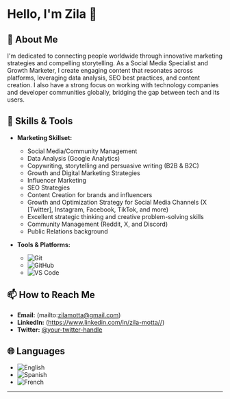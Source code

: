 # Hello, I'm Zila 👋

## 🌟 About Me

I'm dedicated to connecting people worldwide through innovative marketing strategies and compelling storytelling. As a Social Media Specialist and Growth Marketer, I create engaging content that resonates across platforms, leveraging data analysis, SEO best practices, and content creation. I also have a strong focus on working with technology companies and developer communities globally, bridging the gap between tech and its users.

## 🔧 Skills & Tools

- **Marketing Skillset:**
  
  - Social Media/Community Management 
  - Data Analysis (Google Analytics)
  - Copywriting, storytelling and persuasive writing (B2B & B2C)
  - Growth and Digital Marketing Strategies 
  - Influencer Marketing 
  - SEO Strategies 
  - Content Creation for brands and influencers 
  - Growth and Optimization Strategy for Social Media Channels (X [Twitter], Instagram, Facebook, TikTok, and more) 
  - Excellent strategic thinking and creative problem-solving skills
  - Community Management (Reddit, X, and Discord)
  - Public Relations background 

- **Tools & Platforms:**
  - ![Git](https://img.shields.io/badge/-Git-F05032?logo=git&logoColor=white&style=flat)
  - ![GitHub](https://img.shields.io/badge/-GitHub-181717?logo=github&logoColor=white&style=flat)
  - ![VS Code](https://img.shields.io/badge/-VS%20Code-007ACC?logo=visualstudiocode&logoColor=white&style=flat)

## 📫 How to Reach Me

- **Email:** (mailto:zilamotta@gmail.com)
- **LinkedIn:** (https://www.linkedin.com/in/zila-motta//)
- **Twitter:** [@your-twitter-handle](https://x.com/zilamotta)

## 🌐 Languages

- ![English](https://img.shields.io/badge/-English-blue?style=flat&logo=appveyor)
- ![Spanish](https://img.shields.io/badge/-Spanish-red?style=flat&logo=appveyor)
- ![French](https://img.shields.io/badge/-French-green?style=flat&logo=appveyor)

---
